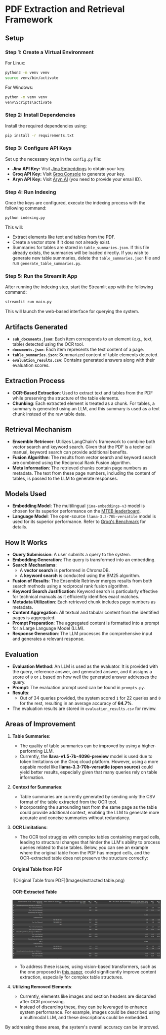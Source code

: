 # PDF Extraction and Retrieval Framework

## Setup

### Step 1: Create a Virtual Environment
For Linux:
```bash
python3 -m venv venv
source venv/bin/activate
```

For Windows:
```cmd
python -m venv venv
venv\Scripts\activate
```

### Step 2: Install Dependencies
Install the required dependencies using:
```bash
pip install -r requirements.txt
```

### Step 3: Configure API Keys
Set up the necessary keys in the `config.py` file:
- **Jina API Key:** Visit [Jina Embeddings](https://jina.ai/embeddings/) to obtain your key.
- **Groq API Key:** Visit [Groq Console](https://console.groq.com/keys) to generate your key.
- **Aryn API Key:** Visit [Aryn AI](https://www.aryn.ai/get-started) (you need to provide your email ID).

### Step 4: Run Indexing
Once the keys are configured, execute the indexing process with the following command:
```bash
python indexing.py
```

This will:
- Extract elements like text and tables from the PDF.
- Create a vector store if it does not already exist.
- Summaries for tables are stored in `table_summaries.json`. If this file already exists, the summaries will be loaded directly. If you wish to generate new table summaries, delete the `table_summaries.json` file and run `generate_table_summaries.py`.

### Step 5: Run the Streamlit App
After running the indexing step, start the Streamlit app with the following command:
```bash
streamlit run main.py
```

This will launch the web-based interface for querying the system.

## Artifacts Generated
- **`sub_documents.json`**: Each item corresponds to an element (e.g., text, table) detected using the OCR tool.
- **`documents.json`**: Each item represents the text content of a page.
- **`table_summaries.json`**: Summarized content of table elements detected.
- **`evaluation_results.csv`**: Contains generated answers along with their evaluation scores.

## Extraction Process
- **OCR-Based Extraction**: Used to extract text and tables from the PDF while preserving the structure of the table elements.
- **Chunking**: Each extracted element is treated as a chunk. For tables, a summary is generated using an LLM, and this summary is used as a text chunk instead of the raw table data.

## Retrieval Mechanism
- **Ensemble Retriever**: Utilizes LangChain's framework to combine both vector search and keyword search. Given that the PDF is a technical manual, keyword search can provide additional benefits.
- **Fusion Algorithm**: The results from vector search and keyword search are combined using the Reciprocal Rank Fusion algorithm.
- **Meta Information**: The retrieved chunks contain page numbers as metadata. The text from these page numbers, including the content of tables, is passed to the LLM to generate responses.

## Models Used
- **Embedding Model**: The multilingual `jina-embeddings-v3` model is chosen for its superior performance on the [MTEB leaderboard](https://jina.ai/news/jina-embeddings-v3-a-frontier-multilingual-embedding-model/).
- **Language Model**: The open-source `llama-3.3-70b-versatile` model is used for its superior performance. Refer to [Groq's Benchmark](https://groq.com/new-ai-inference-speed-benchmark-for-llama-3-3-70b-powered-by-groq/) for details.

## How It Works
- **Query Submission**: A user submits a query to the system.
- **Embedding Generation**: The query is transformed into an embedding.
- **Search Mechanisms**:
  - A **vector search** is performed in ChromaDB.
  - A **keyword search** is conducted using the BM25 algorithm.
- **Fusion of Results**: The Ensemble Retriever merges results from both search methods using a reciprocal rank fusion algorithm.
- **Keyword Search Justification**: Keyword search is particularly effective for technical manuals as it efficiently identifies exact matches.
- **Metadata Utilization**: Each retrieved chunk includes page numbers as metadata.
- **Content Aggregation**: All textual and tabular content from the identified pages is aggregated.
- **Prompt Preparation**: The aggregated content is formatted into a prompt for a Large Language Model (LLM).
- **Response Generation**: The LLM processes the comprehensive input and generates a relevant response.

## Evaluation
- **Evaluation Method**: An LLM is used as the evaluator. It is provided with the query, reference answer, and generated answer, and it assigns a score of `0` or `1` based on how well the generated answer addresses the query.
- **Prompt**: The evaluation prompt used can be found in `prompts.py`.
- **Results**:
  - Out of 34 queries provided, the system scored `1` for 22 queries and `0` for the rest, resulting in an average accuracy of **64.7%**.
- The evaluation results are stored in `evaluation_results.csv` for review.

## Areas of Improvement

1. **Table Summaries**:
   - The quality of table summaries can be improved by using a higher-performing LLM.
   - Currently, the **llava-v1.5-7b-4096-preview** model is used due to token limitations on the Groq cloud platform. However, using a more capable model like **llama-3.3-70b-versatile (open source)** could yield better results, especially    given that many queries rely on table information.

2. **Context for Summaries**:
   - Table summaries are currently generated by sending only the CSV format of the table extracted from the OCR tool.
   - Incorporating the surrounding text from the same page as the table could provide additional context, enabling the LLM to generate more accurate and concise summaries without redundancy.

3. **OCR Limitations**:
   - The OCR tool struggles with complex tables containing merged cells, leading to structural changes that hinder the LLM's ability to process queries related to those tables. Below, you can see an example where the original table from the PDF has merged cells, and the OCR-extracted table does not preserve the structure correctly:

   #### Original Table from PDF
   ![Original Table from PDF](Images/extracted table.png)

   #### OCR-Extracted Table
   ![OCR-Extracted Table](Images/extracted_table.png)

   - To address these issues, using vision-based transformers, such as the one proposed in [this paper](https://arxiv.org/abs/2407.01449), could significantly improve content extraction, especially for complex table structures.

4. **Utilizing Removed Elements**:
   - Currently, elements like images and section headers are discarded after OCR processing.
   - Instead of discarding these, they can be leveraged to enhance system performance. For example, images could be described using a multimodal LLM, and these descriptions could be embedded.

By addressing these areas, the system's overall accuracy can be improved.